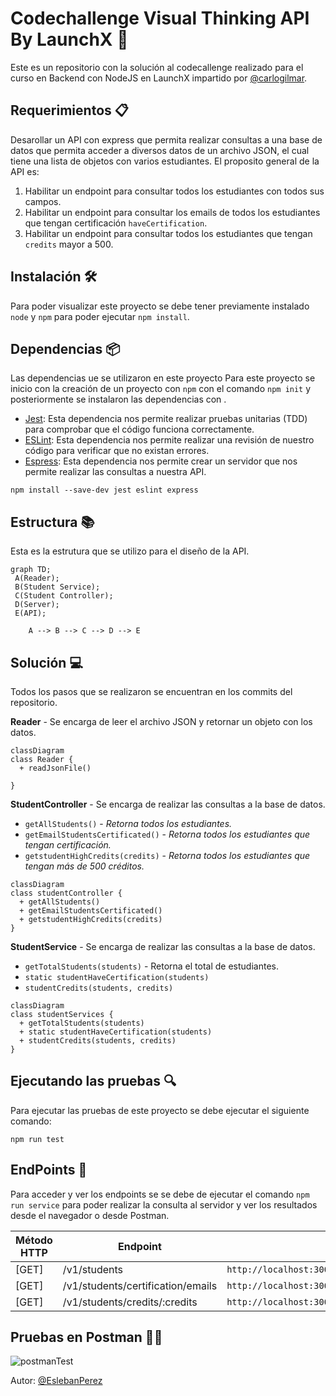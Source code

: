 # Codechallenge Visual Thinking API By LaunchX 🚀

Este es un repositorio con la solución al codecallenge realizado para el curso en Backend con NodeJS en LaunchX impartido por [@carlogilmar](https://github.com/carlogilmar).

## __Requerimientos__ 📋

Desarollar un API con express que permita realizar consultas a una base de datos que permita acceder a diversos datos de un archivo JSON, el cual tiene una lista de objetos con varios estudiantes. El proposito general de la API es:

1. Habilitar un endpoint para consultar todos los estudiantes con todos sus campos.
2. Habilitar un endpoint para consultar los emails de todos los estudiantes que tengan certificación `haveCertification`.
3. Habilitar un endpoint para consultar todos los estudiantes que tengan `credits` mayor a 500.
   
## __Instalación__ 🛠 
Para poder visualizar este proyecto se debe tener previamente instalado `node` y `npm` para poder ejecutar `npm install`.
   
## __Dependencias__ 📦
Las dependencias ue se utilizaron en este proyecto Para este proyecto se inicio con la creación de un proyecto con `npm` con el comando `npm init` y posteriormente se instalaron las dependencias con .
- [Jest](https://jestjs.io/): Esta dependencia nos permite realizar pruebas unitarias (TDD) para comprobar que el código funciona correctamente.
- [ESLint](https://eslint.org/): Esta dependencia nos permite realizar una revisión de nuestro código para verificar que no existan errores.
- [Espress](https://expressjs.com/es/): Esta dependencia nos permite crear un servidor que nos permite realizar las consultas a nuestra API.
  
```
npm install --save-dev jest eslint express
```


## __Estructura__ 📚
Esta es la estrutura que se utilizo para el diseño de la API.

``` mermaid
graph TD;
 A(Reader);
 B(Student Service);
 C(Student Controller);
 D(Server);
 E(API);
 
    A --> B --> C --> D --> E

```
## __Solución__ 💻
Todos los pasos que se realizaron se encuentran en los commits del repositorio. 

**Reader** - Se encarga de leer el archivo JSON y retornar un objeto con los datos.


``` mermaid
classDiagram
class Reader {
  + readJsonFile()

}
```
**StudentController** - Se encarga de realizar las consultas a la base de datos.

- `getAllStudents()` - *Retorna todos los estudiantes.*
- `getEmailStudentsCertificated()` - *Retorna todos los estudiantes que tengan certificación.*
- `getstudentHighCredits(credits)` - *Retorna todos los estudiantes que tengan más de 500 créditos.*

``` mermaid
classDiagram
class studentController {
  + getAllStudents()
  + getEmailStudentsCertificated()
  + getstudentHighCredits(credits)
}
```

**StudentService** - Se encarga de realizar las consultas a la base de datos.
- `getTotalStudents(students)` - Retorna el total de estudiantes.
- `static studentHaveCertification(students)`
- `studentCredits(students, credits)`

``` mermaid
classDiagram
class studentServices {
  + getTotalStudents(students)
  + static studentHaveCertification(students)
  + studentCredits(students, credits)
}
```

## __Ejecutando las pruebas__ 🔍
Para ejecutar las pruebas de este proyecto se debe ejecutar el siguiente comando:
```
npm run test
```

## __EndPoints__ 📌
Para acceder y ver los endpoints se se debe de ejecutar el comando `npm run service` para poder realizar la consulta al servidor y ver los resultados desde el navegador o desde Postman.

|Método HTTP | Endpoint | Url | 
|---| --- | --- |
| [GET] | /v1/students | `http://localhost:3001/v1/students` |
| [GET] | /v1/students/certification/emails | `http://localhost:3001/v/students/certification/emails` |
| [GET] | /v1/students/credits/:credits | `http://localhost:3001/v1/students/credits/500` |



##  __Pruebas en Postman__ 👨‍🚀

![postmanTest](https://user-images.githubusercontent.com/99141560/167238978-dfb79429-cbb7-443f-9812-965bcf978b66.gif)

Autor: [@EslebanPerez](https://github.com/EslebanPerez) 
